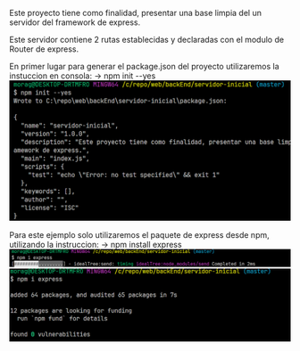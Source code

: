 Este proyecto tiene como finalidad, presentar una base limpia del un servidor del
framework de express.

Este servidor contiene 2 rutas establecidas y declaradas con el modulo de Router de express.

En primer lugar para generar el package.json del proyecto utilizaremos la instuccion en consola:
-> npm init --yes
![alt text](img/image.png)

Para este ejemplo solo utilizaremos el paquete de express desde npm,
utilizando la instruccion:
-> npm install express
![alt text](img/image-1.png)
![alt text](img/image-2.png)
